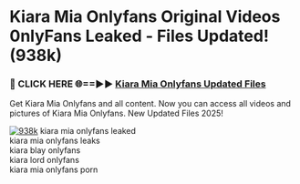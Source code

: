 # Kiara Mia Onlyfans Original Videos 0nlyFans Leaked - Files Updated! (938k)

<h3>🔴 CLICK HERE 🌐==►► <a href="https://tinyurl.com/x26r9saj" rel="nofollow">Kiara Mia Onlyfans Updated Files</a></h3>

Get Kiara Mia Onlyfans and all content. Now you can access all videos and pictures of Kiara Mia Onlyfans. New Updated Files 2025!

[![938k](https://i.imgur.com/LkgZPqh.gif)](https://tinyurl.com/x26r9saj)
kiara mia onlyfans leaked<br>
kiara mia onlyfans leaks<br>
kiara blay onlyfans<br>
kiara lord onlyfans<br>
kiara mia onlyfans porn